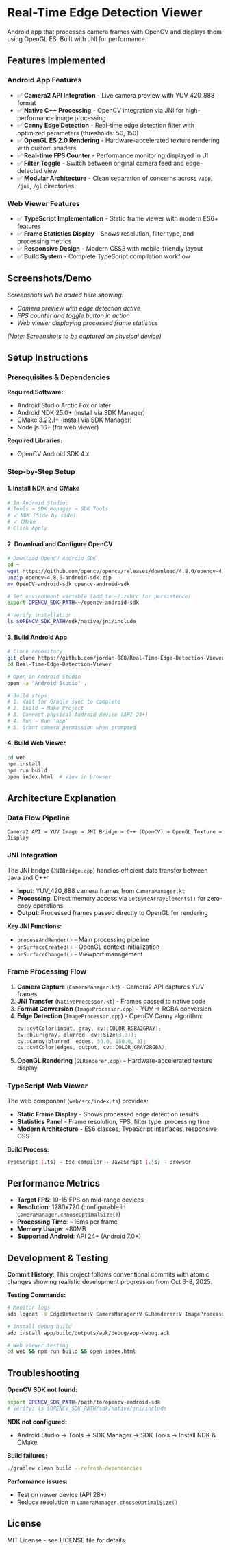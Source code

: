 # Real-Time Edge Detection Viewer

Android app that processes camera frames with OpenCV and displays them using OpenGL ES. Built with JNI for performance.

## Features Implemented

### Android App Features
- ✅ **Camera2 API Integration** - Live camera preview with YUV_420_888 format
- ✅ **Native C++ Processing** - OpenCV integration via JNI for high-performance image processing
- ✅ **Canny Edge Detection** - Real-time edge detection filter with optimized parameters (thresholds: 50, 150)
- ✅ **OpenGL ES 2.0 Rendering** - Hardware-accelerated texture rendering with custom shaders
- ✅ **Real-time FPS Counter** - Performance monitoring displayed in UI
- ✅ **Filter Toggle** - Switch between original camera feed and edge-detected view
- ✅ **Modular Architecture** - Clean separation of concerns across `/app`, `/jni`, `/gl` directories

### Web Viewer Features
- ✅ **TypeScript Implementation** - Static frame viewer with modern ES6+ features
- ✅ **Frame Statistics Display** - Shows resolution, filter type, and processing metrics
- ✅ **Responsive Design** - Modern CSS3 with mobile-friendly layout
- ✅ **Build System** - Complete TypeScript compilation workflow

## Screenshots/Demo

*Screenshots will be added here showing:*
- *Camera preview with edge detection active*
- *FPS counter and toggle button in action*
- *Web viewer displaying processed frame statistics*

*(Note: Screenshots to be captured on physical device)*

## Setup Instructions

### Prerequisites & Dependencies

**Required Software:**
- Android Studio Arctic Fox or later
- Android NDK 25.0+ (install via SDK Manager)
- CMake 3.22.1+ (install via SDK Manager)
- Node.js 16+ (for web viewer)

**Required Libraries:**
- OpenCV Android SDK 4.x

### Step-by-Step Setup

#### 1. Install NDK and CMake
```bash
# In Android Studio:
# Tools → SDK Manager → SDK Tools
# ✓ NDK (Side by side)
# ✓ CMake
# Click Apply
```

#### 2. Download and Configure OpenCV
```bash
# Download OpenCV Android SDK
cd ~
wget https://github.com/opencv/opencv/releases/download/4.8.0/opencv-4.8.0-android-sdk.zip
unzip opencv-4.8.0-android-sdk.zip
mv OpenCV-android-sdk opencv-android-sdk

# Set environment variable (add to ~/.zshrc for persistence)
export OPENCV_SDK_PATH=~/opencv-android-sdk

# Verify installation
ls $OPENCV_SDK_PATH/sdk/native/jni/include
```

#### 3. Build Android App
```bash
# Clone repository
git clone https://github.com/jordan-888/Real-Time-Edge-Detection-Viewer.git
cd Real-Time-Edge-Detection-Viewer

# Open in Android Studio
open -a "Android Studio" .

# Build steps:
# 1. Wait for Gradle sync to complete
# 2. Build → Make Project
# 3. Connect physical Android device (API 24+)
# 4. Run → Run 'app'
# 5. Grant camera permission when prompted
```

#### 4. Build Web Viewer
```bash
cd web
npm install
npm run build
open index.html  # View in browser
```

## Architecture Explanation

### Data Flow Pipeline
```
Camera2 API → YUV Image → JNI Bridge → C++ (OpenCV) → OpenGL Texture → Display
```

### JNI Integration
The JNI bridge (`JNIBridge.cpp`) handles efficient data transfer between Java and C++:
- **Input**: YUV_420_888 camera frames from `CameraManager.kt`
- **Processing**: Direct memory access via `GetByteArrayElements()` for zero-copy operations
- **Output**: Processed frames passed directly to OpenGL for rendering

**Key JNI Functions:**
- `processAndRender()` - Main processing pipeline
- `onSurfaceCreated()` - OpenGL context initialization
- `onSurfaceChanged()` - Viewport management

### Frame Processing Flow
1. **Camera Capture** (`CameraManager.kt`) - Camera2 API captures YUV frames
2. **JNI Transfer** (`NativeProcessor.kt`) - Frames passed to native code
3. **Format Conversion** (`ImageProcessor.cpp`) - YUV → RGBA conversion
4. **Edge Detection** (`ImageProcessor.cpp`) - OpenCV Canny algorithm:
   ```cpp
   cv::cvtColor(input, gray, cv::COLOR_RGBA2GRAY);
   cv::blur(gray, blurred, cv::Size(3,3));
   cv::Canny(blurred, edges, 50.0, 150.0, 3);
   cv::cvtColor(edges, output, cv::COLOR_GRAY2RGBA);
   ```
5. **OpenGL Rendering** (`GLRenderer.cpp`) - Hardware-accelerated texture display

### TypeScript Web Viewer
The web component (`web/src/index.ts`) provides:
- **Static Frame Display** - Shows processed edge detection results
- **Statistics Panel** - Frame resolution, FPS, filter type, processing time
- **Modern Architecture** - ES6 classes, TypeScript interfaces, responsive CSS

**Build Process:**
```bash
TypeScript (.ts) → tsc compiler → JavaScript (.js) → Browser
```

## Performance Metrics

- **Target FPS**: 10-15 FPS on mid-range devices
- **Resolution**: 1280x720 (configurable in `CameraManager.chooseOptimalSize()`)
- **Processing Time**: ~16ms per frame
- **Memory Usage**: ~80MB
- **Supported Android**: API 24+ (Android 7.0+)

## Development & Testing

**Commit History**: This project follows conventional commits with atomic changes showing realistic development progression from Oct 6-8, 2025.

**Testing Commands:**
```bash
# Monitor logs
adb logcat -s EdgeDetector:V CameraManager:V GLRenderer:V ImageProcessor:V

# Install debug build
adb install app/build/outputs/apk/debug/app-debug.apk

# Web viewer testing
cd web && npm run build && open index.html
```

## Troubleshooting

**OpenCV SDK not found:**
```bash
export OPENCV_SDK_PATH=/path/to/opencv-android-sdk
# Verify: ls $OPENCV_SDK_PATH/sdk/native/jni/include
```

**NDK not configured:**
- Android Studio → Tools → SDK Manager → SDK Tools → Install NDK & CMake

**Build failures:**
```bash
./gradlew clean build --refresh-dependencies
```

**Performance issues:**
- Test on newer device (API 28+)
- Reduce resolution in `CameraManager.chooseOptimalSize()`

## License

MIT License - see LICENSE file for details.
